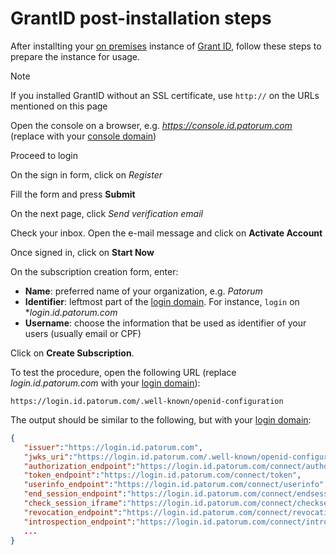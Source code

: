 ﻿# GrantID post-installation steps

After installting your [on premises](index.md) instance of [Grant ID](../index.md), follow these steps to prepare the instance for usage.

> [!NOTE]
> If you installed GrantID without an SSL certificate, use `http://` on the URLs mentioned on this page

Open the console on a browser, e.g. *https://console.id.patorum.com* (replace with your [console domain](index.md#planning))

Proceed to login

On the sign in form, click on *Register*

Fill the form and press **Submit**

On the next page, click *Send verification email*

Check your inbox. Open the e-mail message and click on **Activate Account**

Once signed in, click on **Start Now**

On the subscription creation form, enter:

* **Name**: preferred name of your organization, e.g. *Patorum*
* **Identifier**: leftmost part of the [login domain](index.md#planning). For instance, `login` on **login*.*id.patorum.com*
* **Username**: choose the information that be used as identifier of your users (usually email or CPF)

Click on **Create Subscription**.

To test the procedure, open the following URL (replace *login.id.patorum.com* with your [login domain](index.md#planning)):

```plaintext
https://login.id.patorum.com/.well-known/openid-configuration
```

The output should be similar to the following, but with your [login domain](index.md#planning):

```json
{ 
   "issuer":"https://login.id.patorum.com",
   "jwks_uri":"https://login.id.patorum.com/.well-known/openid-configuration/jwks",
   "authorization_endpoint":"https://login.id.patorum.com/connect/authorize",
   "token_endpoint":"https://login.id.patorum.com/connect/token",
   "userinfo_endpoint":"https://login.id.patorum.com/connect/userinfo",
   "end_session_endpoint":"https://login.id.patorum.com/connect/endsession",
   "check_session_iframe":"https://login.id.patorum.com/connect/checksession",
   "revocation_endpoint":"https://login.id.patorum.com/connect/revocation",
   "introspection_endpoint":"https://login.id.patorum.com/connect/introspect",
   ...
}
```
